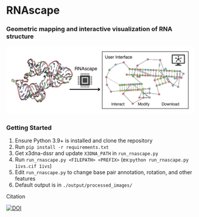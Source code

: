 # RNAscape
### Geometric mapping and interactive visualization of RNA structure

![What is this](graphical_abstract_no_transparent.png)
### Getting Started
1. Ensure Python 3.9+ is installed and clone the repository
2. Run `pip install -r requirements.txt`
3. Get x3dna-dssr and update `X3DNA_PATH` in `run_rnascape.py`
4. Run `run_rnascape.py <FILEPATH> <PREFIX>` (ex:`python run_rnascape.py 1ivs.cif 1ivs`)
5. Edit `run_rnascape.py` to change base pair annotation, rotation, and other features
6. Default output is in `./output/processed_images/`

Citation 

[![DOI](https://img.shields.io/badge/DOI-Nucleic%20Acids%20Research-aquamarine)](https://doi.org/10.1093/nar/gkae269)
